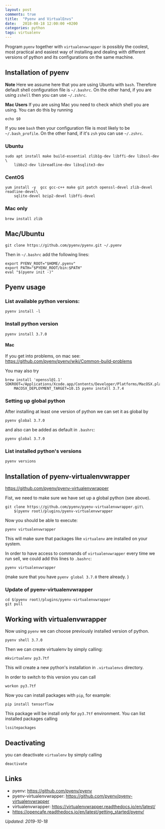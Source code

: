 ```yaml
---
layout: post
comments: true
title:  "Pyenv and VirtualEnvs"
date:   2018-08-18 12:00:00 +0200
categories: python 
tags: virtualenv
---
```


Program `pyenv` together with `virtualenvwrapper` is possibly the coolest, most practical and
easiest way of installing and dealing with different versions of python and its
configurations on the same machine.

## Installation of pyenv

__Note__ Here we assume here that you are using Ubuntu with `bash`. Therefore default shell
configuration file is `~/.bashrc`. On the other hand, if you are using `zshell` then you can use
`~/.zshrc`.

__Mac Users__ If you are using Mac you need to check which shell you are using. You can do this by
running

``` shell
echo $0
```

If you see `bash` then your configuration file is most likely to be `~/.bash_profile`.
On the other hand, if it's `zsh` you can use `~/.zshrc`.


### Ubuntu

``` shell
sudo apt install make build-essential zlib1g-dev libffi-dev libssl-dev \
    libbz2-dev libreadline-dev libsqlite3-dev
```

### CentOS

``` shell
yum install -y  gcc gcc-c++ make git patch openssl-devel zlib-devel readline-devel\
    sqlite-devel bzip2-devel libffi-devel
```

### Mac only

``` shell
brew install zlib
```

<!-- Then in `~/.bash_profile` put -->

<!-- ``` shell -->
<!-- #For compilers to find zlib you may need to set: -->
<!-- export LDFLAGS="-L/usr/local/opt/zlib/lib" -->
<!-- export CPPFLAGS="-I/usr/local/opt/zlib/include" -->

<!-- #For pkg-config to find zlib you may need to set: -->
<!-- export PKG_CONFIG_PATH="/usr/local/opt/zlib/lib/pkgconfig" -->
<!-- ``` -->

## Mac/Ubuntu

``` shell
git clone https://github.com/pyenv/pyenv.git ~/.pyenv
```
Then in `~/.bashrc` add the following lines:
``` shell
export PYENV_ROOT="$HOME/.pyenv"
export PATH="$PYENV_ROOT/bin:$PATH"
eval "$(pyenv init -)"
```

## Pyenv usage

### List available python versions:

``` shell
pyenv install -l
```

### Install python version
``` shell
pyenv install 3.7.0
```

#### Mac
If you get into problems, on mac see: <https://github.com/pyenv/pyenv/wiki/Common-build-problems>


You may also try 
``` shell
brew install 'openssl@1.1'
SDKROOT=/Applications/Xcode.app/Contents/Developer/Platforms/MacOSX.platform/Developer/SDKs/MacOSX10.15.sdk\
    MACOSX_DEPLOYMENT_TARGET=10.15 pyenv install 3.7.4
```

### Setting up global python 

After installing at least one version of python we can set it as global by

``` shell
pyenv global 3.7.0
```

and also can be added as default in `.bashrc`:

``` shell
pyenv global 3.7.0
```

### List installed python's versions

``` shell
pyenv versions
```

## Installation of pyenv-virtualenvwrapper

<https://github.com/pyenv/pyenv-virtualenvwrapper>

Fist, we need to make sure we have set up a global python (see above).

``` shell
git clone https://github.com/pyenv/pyenv-virtualenvwrapper.git\
    $(pyenv root)/plugins/pyenv-virtualenvwrapper
```

Now you should be able to execute:

``` shell
pyenv virtualenvwrapper
```

This will make sure that packages like `virtualenv` are installed on your system.

In order to have access to commands of `virtualenvwrapper` every time we run sell, we could add
this lines to `.bashrc`:

``` shell
pyenv virtualenvwrapper
```
(make sure that you have `pyenv global 3.7.0` there already.
)

### Update of pyenv-virtualenvwrapper


``` shell
cd $(pyenv root)/plugins/pyenv-virtualenvwrapper
git pull
```

## Working with virtualenvwrapper

Now using `pyenv` we can choose previously installed version of python.

``` shell
pyenv shell 3.7.0
```

Then we can create virtualenv by simply calling:

``` shell
mkvirtualenv py3.7tf
```

This will create a new python's installation in `.virtualenvs` directory.

In order to switch to this version you can call

``` shell
workon py3.7tf
```

Now you can install packages with `pip`, for example:

``` shell
pip install tensorflow
```
This package will be install only for `py3.7tf` environment. You can list installed packages calling 

``` shell
lssitepackages
```

## Deactivating

you can deactivate `virtualenv` by simply calling

``` shell
deactivate
```

## Links

* pyenv: <https://github.com/pyenv/pyenv>
* pyenv-virtualenvwrapper: <https://github.com/pyenv/pyenv-virtualenvwrapper>
* virtualenvwrapper: <https://virtualenvwrapper.readthedocs.io/en/latest/>
* <https://opencafe.readthedocs.io/en/latest/getting_started/pyenv/>

_Updated: 2019-10-18_
